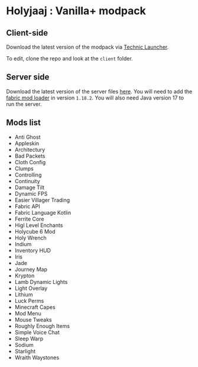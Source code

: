 # Holyjaaj : Vanilla+ modpack

## Client-side
Download the latest version of the modpack via [Technic Launcher](https://www.technicpack.net/modpack/holyjaaj.1931807).

To edit, clone the repo and look at the `client` folder.

## Server side
Download the latest version of the server files [here](https://github.com/Captn138/holyjaaj-vanillaplus-modpack/raw/main/server/server.zip).
You will need to add the [fabric mod loader](https://fabricmc.net/) in version `1.18.2`.
You will also need Java version 17 to run the server.

## Mods list
- Anti Ghost
- Appleskin
- Architectury
- Bad Packets
- Cloth Config
- Clumps
- Controlling
- Continuity
- Damage Tilt
- Dynamic FPS
- Easier Villager Trading
- Fabric API
- Fabric Language Kotlin
- Ferrite Core
- Higl Level Enchants
- Holycube 6 Mod
- Holy Wrench
- Indium
- Inventory HUD
- Iris
- Jade
- Journey Map
- Krypton
- Lamb Dynamic Lights
- Light Overlay
- Lithium
- Luck Perms
- Minecraft Capes
- Mod Menu
- Mouse Tweaks
- Roughly Enough Items
- Simple Voice Chat
- Sleep Warp
- Sodium
- Starlight
- Wraith Waystones
